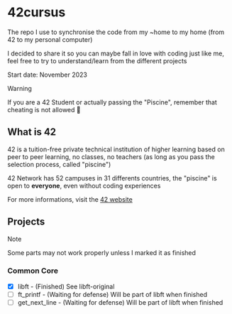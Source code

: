 # 42cursus
The repo I use to synchronise the code from my ~home to my home (from 42 to my personal computer)

I decided to share it so you can maybe fall in love with coding just like me, feel free to try to understand/learn from the different projects

Start date: November 2023

> [!WARNING]
> If you are a 42 Student or actually passing the "Piscine", remember that cheating is not allowed 👀

## What is 42
42 is a tuition-free private technical institution of higher learning based on peer to peer learning, no classes, no teachers (as long as you pass the selection process, called "piscine")

42 Network has 52 campuses in 31 differents countries, the "piscine" is open to **everyone**, even without coding experiences

For more informations, visit the [42 website](https://42.fr/en/homepage/)

## Projects
> [!NOTE]
> Some parts may not work properly unless I marked it as finished
### Common Core
- [x] libft - (Finished) See libft-original
- [ ] ft_printf - (Waiting for defense) Will be part of libft when finished
- [ ] get_next_line - (Waiting for defense) Will be part of libft when finished
